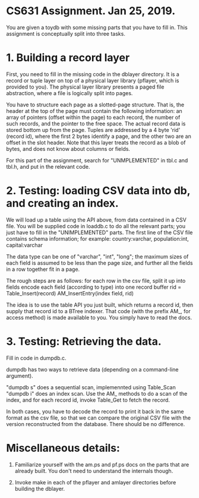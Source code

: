 # CS631 Assignment.  Jan 25, 2019.

You are given a toydb with some missing parts that you have to fill in.
This assignment is conceptually split into three tasks. 

# 1. Building a record layer

First, you need to fill in the missing code in the dblayer directory. It is a record or tuple layer on top of a physical layer library (pflayer, which is provided to you). The physical layer library presents a paged file abstraction, where a file is logically split into pages. 

You have to structure each page as a slotted-page structure. That is, the header at the top of the page must contain the following information: an array of pointers (offset within the page) to each record, the number of such records, and the pointer to the free space. The actual record data is stored bottom up from the  page. Tuples are addressed by a 4 byte 'rid' (record id), where the first 2 bytes identify a page, and the other two are an offset in the slot header.
Note that this layer treats the record as a blob of bytes, and does not know about columns or fields. 

For this part of the assignment, search for "UNMPLEMENTED" in tbl.c and tbl.h, and put in the relevant code.

# 2. Testing: loading CSV data into db, and creating an index.

We will load up a table using the API above, from data contained in a CSV file. You will be supplied code in loaddb.c to do all the relevant parts; you just have to fill in the "UNIMPLEMENTED" parts.
The first line of the CSV file contains schema information; for example:
      country:varchar,  population:int, capital:varchar

The data type can be one of "varchar", "int", "long"; the maximum sizes of each field is assumed to be less than the page size, and further all the fields in a row together fit in a page.

The rough steps are as follows:
     for each row in the csv file,
          split it up into fields
	  encode each field (according to type) into one record buffer
	  rid = Table_Insert(record)
	  AM_InsertEntry(index field, rid)

The idea is to use the table API you just built, which returns a record id, then supply that record id to a BTree indexer. That code (with the prefix AM_, for access method) is made available to you. You simply have to read the docs.

# 3. Testing: Retrieving the data.

Fill in code in dumpdb.c.

dumpdb has two ways to retrieve data (depending on a command-line argument).

"dumpdb s" does a sequential scan, implemennted using Table_Scan
"dumpdb i" does an index scan. Use the AM_ methods to do a scan of the index, and for each record id, invoke
Table_Get to fetch the record. 

In both cases, you have to decode the record to print it back in the same format as the csv file, so that we can compare the original CSV file with the version reconstructed from the database. There should be no difference.


# Miscellaneous details:

1. Familiarize yourself with the am.ps and pf.ps docs on the parts that are already built. You don't need to
    understand the internals though.

2. Invoke make in each of the pflayer and amlayer directories before building the dblayer.

